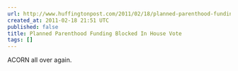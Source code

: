 ```yaml
---
url: http://www.huffingtonpost.com/2011/02/18/planned-parenthood-fundin_n_825258.html
created_at: 2011-02-18 21:51 UTC
published: false
title: Planned Parenthood Funding Blocked In House Vote
tags: []
---
```


ACORN all over again.
